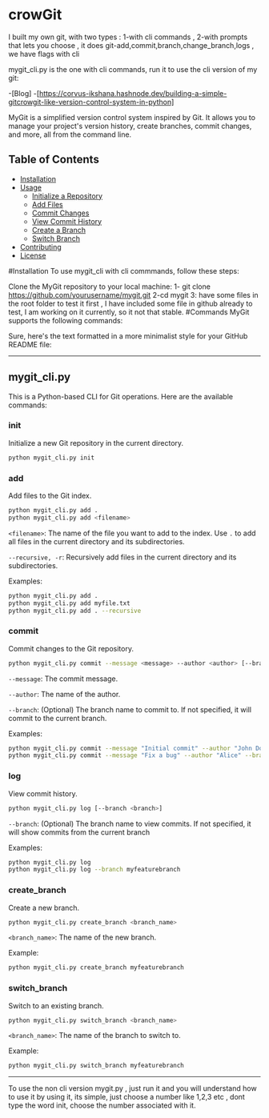 # crowGit
I built my own git, with two types : 1-with cli commands , 2-with prompts that lets you choose , it does git-add,commit,branch,change_branch,logs , we have flags with cli 

 mygit_cli.py is the one with cli commands, run it to use the cli version of my git:

-[Blog] -[https://corvus-ikshana.hashnode.dev/building-a-simple-gitcrowgit-like-version-control-system-in-python]
 

MyGit is a simplified version control system inspired by Git. It allows you to manage your project's version history, create branches, commit changes, and more, all from the command line.

## Table of Contents

- [Installation](#installation)
- [Usage](#usage)
  - [Initialize a Repository](#initialize-a-repository)
  - [Add Files](#add-files)
  - [Commit Changes](#commit-changes)
  - [View Commit History](#view-commit-history)
  - [Create a Branch](#create-a-branch)
  - [Switch Branch](#switch-branch)
- [Contributing](#contributing)
- [License](#license)

#Installation
To use mygit_cli with cli commmands, follow these steps:

Clone the MyGit repository to your local machine:
1- git clone https://github.com/yourusername/mygit.git
2-cd mygit
3: have some files in the root folder to test it first , I have included some file in github already to test, I am working on it currently, so it not that stable.
#Commands
MyGit supports the following commands:

Sure, here's the text formatted in a more minimalist style for your GitHub README file:

---

## mygit_cli.py

This is a Python-based CLI for Git operations. Here are the available commands:

### init

Initialize a new Git repository in the current directory.

```bash
python mygit_cli.py init
```

### add

Add files to the Git index.

```bash
python mygit_cli.py add .
python mygit_cli.py add <filename>
```

`<filename>`: The name of the file you want to add to the index. Use `.` to add all files in the current directory and its subdirectories.

`--recursive, -r`: Recursively add files in the current directory and its subdirectories.

Examples:

```bash
python mygit_cli.py add .
python mygit_cli.py add myfile.txt
python mygit_cli.py add . --recursive
```

### commit

Commit changes to the Git repository.

```bash
python mygit_cli.py commit --message <message> --author <author> [--branch <branch>]
```

`--message`: The commit message.

`--author`: The name of the author.

`--branch`: (Optional) The branch name to commit to. If not specified, it will commit to the current branch.

Examples:

```bash
python mygit_cli.py commit --message "Initial commit" --author "John Doe"
python mygit_cli.py commit --message "Fix a bug" --author "Alice" --branch myfeaturebranch
```

### log

View commit history.

```bash
python mygit_cli.py log [--branch <branch>]
```

`--branch`: (Optional) The branch name to view commits. If not specified, it will show commits from the current branch

Examples:

```bash
python mygit_cli.py log
python mygit_cli.py log --branch myfeaturebranch
```

### create_branch

Create a new branch.

```bash
python mygit_cli.py create_branch <branch_name>
```

`<branch_name>`: The name of the new branch.

Example:

```bash
python mygit_cli.py create_branch myfeaturebranch
```

### switch_branch

Switch to an existing branch.

```bash
python mygit_cli.py switch_branch <branch_name>
```

`<branch_name>`: The name of the branch to switch to.

Example:

```bash
python mygit_cli.py switch_branch myfeaturebranch
```

---------------------------------------------------------------------------------------------------------------------------------------------------------------------------------------------

To use the non cli version mygit.py , just run it and you will understand how to use it by using it, its simple, just choose a number like 1,2,3 etc , dont type the word init, choose the number associated with it.










